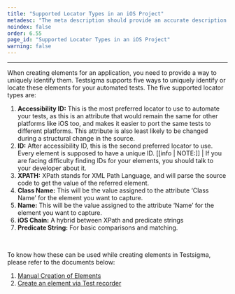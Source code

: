 ```yaml
---
title: "Supported Locator Types in an iOS Project"
metadesc: "The meta description should provide an accurate description of the content of the page."
noindex: false
order: 6.55
page_id: "Supported Locator Types in an iOS Project"
warning: false
---
```


---

When creating elements for an application, you need to provide a way to uniquely identify them. Testsigma supports five ways to uniquely identify or locate these elements for your automated tests. The five supported locator types are:

1. **Accessibility ID:** This is the most preferred locator to use to automate your tests, as this is an attribute that would remain the same for other platforms like iOS too, and makes it easier to port the same tests to different platforms. This attribute is also least likely to be changed during a structural change in the source.
2. **ID:** After accessibility ID, this is the second preferred locator to use. Every element is supposed to have a unique ID. 
[[info | NOTE:]]
| If you are facing difficulty finding IDs for your elements, you should talk to your developer about it.
3. **XPATH:** XPath stands for XML Path Language, and will parse the source code to get the value of the referred element. 
4. **Class Name:** This will be the value assigned to the attribute ‘Class Name’ for the element you want to capture.
5. **Name:** This will be the value assigned to the attribute ‘Name’ for the element you want to capture.
6. **iOS Chain:**  A hybrid between XPath and predicate strings
7. **Predicate String:** For basic comparisons and matching. 
<br>

To know how these can be used while creating elements in Testsigma, please refer to the documents below:

1. [Manual Creation of Elements](https://testsigma.com/docs/elements/ios-apps/create-manually/)<br>
2. [Create an element via Test recorder](https://testsigma.com/docs/elements/android-apps/capture-single-element/)


